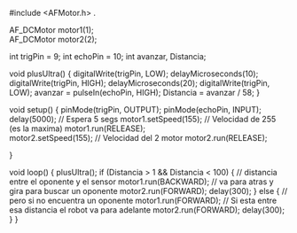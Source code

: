 #include <AFMotor.h>    .

AF_DCMotor motor1(1);     
AF_DCMotor motor2(2);

int trigPin = 9;
int echoPin = 10;
int avanzar, Distancia;

void plusUltra() {
  digitalWrite(trigPin, LOW);
  delayMicroseconds(10);
  digitalWrite(trigPin, HIGH);
  delayMicroseconds(20);
  digitalWrite(trigPin, LOW);
  avanzar = pulseIn(echoPin, HIGH);
  Distancia =  avanzar / 58;
}

void setup() {
  pinMode(trigPin, OUTPUT);
  pinMode(echoPin, INPUT);
  delay(5000);             // Espera 5 segs
  motor1.setSpeed(155);    // Velocidad de 255 (es la maxima)
  motor1.run(RELEASE);     
  motor2.setSpeed(155);    // Velocidad del 2 motor
  motor2.run(RELEASE);    

}

void loop() {
  plusUltra();
  if (Distancia > 1 && Distancia < 100) { // distancia entre el oponente y el sensor 
    motor1.run(BACKWARD);  //  va para atras y gira para buscar un oponente
    motor2.run(FORWARD);
    delay(300);
  } else {                 // pero si no encuentra un oponente
    motor1.run(FORWARD);   // Si esta entre esa distancia el robot va para adelante
    motor2.run(FORWARD);
    delay(300);
  }
}
